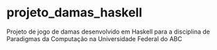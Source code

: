 # projeto_damas_haskell
Projeto de jogo de damas desenvolvido em Haskell para a disciplina de Paradigmas da Computação na Universidade Federal do ABC
